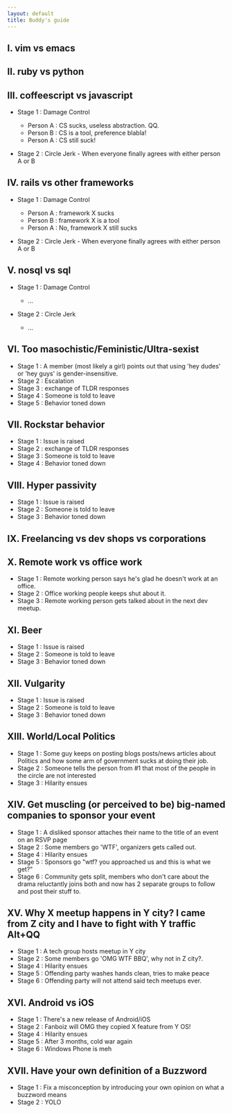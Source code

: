 ```yaml
---
layout: default
title: Buddy's guide
---
```


## I. vim vs emacs
## II. ruby vs python
## III. coffeescript vs javascript

 * Stage 1 : Damage Control

   - Person A : CS sucks, useless abstraction. QQ.
   - Person B : CS is a tool, preference blabla!
   - Person A : CS still suck!

 * Stage 2 : Circle Jerk - When everyone finally agrees with either person A or B

## IV. rails vs other frameworks

 * Stage 1 : Damage Control

   - Person A : framework X sucks
   - Person B : framework X is a tool
   - Person A : No, framework X still sucks

 * Stage 2 : Circle Jerk - When everyone finally agrees with either person A or B

## V. nosql vs sql

 * Stage 1 : Damage Control

   - ...

 * Stage 2 : Circle Jerk

   - ...

## VI. Too masochistic/Feministic/Ultra-sexist

 * Stage 1 : A member (most likely a girl) points out that using 'hey dudes' or 'hey guys' is gender-insensitive.
 * Stage 2 : Escalation
 * Stage 3 : exchange of TLDR responses
 * Stage 4 : Someone is told to leave
 * Stage 5 : Behavior toned down

## VII. Rockstar behavior

 * Stage 1 : Issue is raised
 * Stage 2 : exchange of TLDR responses
 * Stage 3 : Someone is told to leave
 * Stage 4 : Behavior toned down

## VIII. Hyper passivity

 * Stage 1 : Issue is raised
 * Stage 2 : Someone is told to leave
 * Stage 3 : Behavior toned down

## IX. Freelancing vs dev shops vs corporations

## X. Remote work vs office work

 * Stage 1 : Remote working person says he's glad he doesn't work at an office.
 * Stage 2 : Office working people keeps shut about it.
 * Stage 3 : Remote working person gets talked about in the next dev meetup.

## XI. Beer

 * Stage 1 : Issue is raised
 * Stage 2 : Someone is told to leave
 * Stage 3 : Behavior toned down

## XII. Vulgarity

 * Stage 1 : Issue is raised
 * Stage 2 : Someone is told to leave
 * Stage 3 : Behavior toned down

## XIII. World/Local Politics

 * Stage 1 : Some guy keeps on posting blogs posts/news articles about Politics and how some arm of government sucks at doing their job.
 * Stage 2 : Someone tells the person from #1 that most of the people in the circle are not interested
 * Stage 3 : Hilarity ensues

## XIV. Get muscling (or perceived to be) big-named companies to sponsor your event

 * Stage 1 : A disliked sponsor attaches their name to the title of an event on an RSVP page
 * Stage 2 : Some members go 'WTF', organizers gets called out.
 * Stage 4 : Hilarity ensues
 * Stage 5 : Sponsors go "wtf? you approached us and this is what we get?"
 * Stage 6 : Community gets split, members who don't care about the drama reluctantly joins both and now has 2 separate groups to follow and post their stuff to.

## XV. Why X meetup happens in Y city? I came from Z city and I have to fight with Y traffic Alt+QQ

 * Stage 1 : A tech group hosts meetup in Y city
 * Stage 2 : Some members go 'OMG WTF BBQ', why not in Z city?.
 * Stage 4 : Hilarity ensues
 * Stage 5 : Offending party washes hands clean, tries to make peace
 * Stage 6 : Offending party will not attend said tech meetups ever.

## XVI. Android vs iOS

 * Stage 1 : There's a new release of Android/iOS
 * Stage 2 : Fanboiz will OMG they copied X feature from Y OS!
 * Stage 4 : Hilarity ensues
 * Stage 5 : After 3 months, cold war again
 * Stage 6 : Windows Phone is meh

## XVII. Have your own definition of a Buzzword

 * Stage 1 : Fix a misconception by introducing your own opinion on what a buzzword means
 * Stage 2 : YOLO
